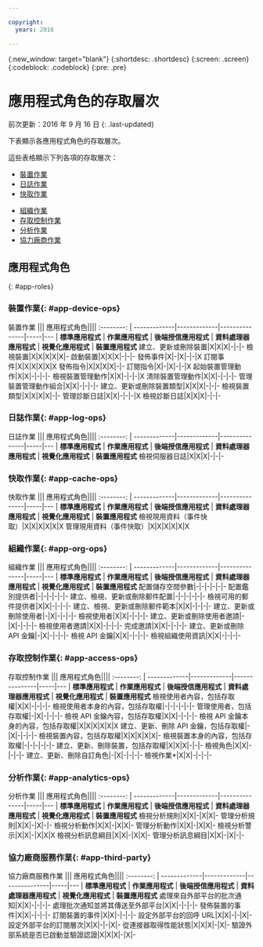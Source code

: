 ```yaml
---

copyright:
  years: 2016

---
```


{:new_window: target="blank"}
{:shortdesc: .shortdesc}
{:screen: .screen}
{:codeblock: .codeblock}
{:pre: .pre}

# 應用程式角色的存取層次
前次更新：2016 年 9 月 16 日
{: .last-updated}

下表顯示各應用程式角色的存取層次。

這些表格顯示下列各項的存取層次：
- [裝置作業](#app-device-ops)
- [日誌作業](#app-log-ops)
- [快取作業](#app-cache-ops)
<!-- [Historian Operations](#app-historian) -->
- [組織作業](#app-org-ops)
- [存取控制作業](#app-access-ops)
- [分析作業](#app-analytics-ops)
- [協力廠商作業](#app-third-party)  
<!-- - [Risk Management Operations](#app-risk-mgt) -->

## 應用程式角色
{: #app-roles}

### 裝置作業{: #app-device-ops}

裝置作業 ||| 應用程式角色||||
:--------: | -------------|-------------|---------------|-----|---
           | **標準應用程式** | **作業應用程式** | **後端授信應用程式** | **資料處理器應用程式** | **視覺化應用程式** | **裝置應用程式**
建立、更新或刪除裝置|X|X|X|-|-|-
檢視裝置|X|X|X|X|X|-
啟動裝置|X|X|X|-|-|-
發佈事件|X|-|X|-|-|X
訂閱事件|X|X|X|X|X|X
發佈指令|X|X|X|X|-|-
訂閱指令|X|-|X|-|-|X
起始裝置管理動作|X|X|-|-|-|-
檢視裝置管理動作|X|X|-|-|-|X
清除裝置管理動作|X|X|-|-|-|-
管理裝置管理動作組合|X|X|-|-|-|-
建立、更新或刪除裝置類型|X|X|X|-|-|-
檢視裝置類型|X|X|X|X|-|-
管理診斷日誌|X|X|-|-|-|X
檢視診斷日誌|X|X|X|-|-|-

### 日誌作業{: #app-log-ops}

日誌作業 ||| 應用程式角色||||
:--------: | -------------|-------------|---------------|-----|---
           | **標準應用程式** | **作業應用程式** | **後端授信應用程式** | **資料處理器應用程式** | **視覺化應用程式** | **裝置應用程式**
檢視伺服器日誌|X|X|X|-|-|-

### 快取作業{: #app-cache-ops}

快取作業 ||| 應用程式角色||||
:--------: | -------------|-------------|---------------|-----|---
           | **標準應用程式** | **作業應用程式** | **後端授信應用程式** | **資料處理器應用程式** | **視覺化應用程式** | **裝置應用程式**
檢視現用資料（事件快取）|X|X|X|X|X|X
管理現用資料（事件快取）|X|X|X|X|X|X

### 組織作業{: #app-org-ops}

組織作業 ||| 應用程式角色||||
:--------: | -------------|-------------|---------------|-----|---
           | **標準應用程式** | **作業應用程式** | **後端授信應用程式** | **資料處理器應用程式** | **視覺化應用程式** | **裝置應用程式**
配置儲存空間參數|-|-|-|-|-|-
配置鑑別提供者|-|-|-|-|-|-
建立、檢視、更新或刪除郵件配置|-|-|-|-|-|-
檢視可用的郵件提供者|X|X|-|-|-|-
建立、檢視、更新或刪除郵件範本|X|X|-|-|-|-
建立、更新或刪除使用者|-|X|-|-|-|-
檢視使用者|X|X|-|-|-|-
建立、更新或刪除使用者邀請|-|X|-|-|-|-
檢視使用者邀請|X|X|-|-|-|-
完成邀請|X|X|-|-|-|-
建立、更新或刪除 API 金鑰|-|X|-|-|-|-
檢視 API 金鑰|X|X|-|-|-|-
檢視組織使用資訊|X|X|-|-|-|-

### 存取控制作業{: #app-access-ops}

存取控制作業 ||| 應用程式角色||||
:--------: | -------------|-------------|---------------|-----|---
           | **標準應用程式** | **作業應用程式** | **後端授信應用程式** | **資料處理器應用程式** | **視覺化應用程式** | **裝置應用程式**
檢視使用者內容，包括存取權|X|X|-|-|-|-
檢視使用者本身的內容，包括存取權|-|-|-|-|-|-
管理使用者，包括存取權|-|X|-|-|-|-
檢視 API 金鑰內容，包括存取權|X|X|-|-|-|-
檢視 API 金鑰本身的內容，包括存取權|X|X|X|X|X|X
建立、更新、刪除 API 金鑰，包括存取權|-|X|-|-|-|-
檢視裝置內容，包括存取權|X|X|X|X|X|-
檢視裝置本身的內容，包括存取權|-|-|-|-|-|-
建立、更新、刪除裝置，包括存取權|X|X|X|-|-|-
檢視角色|X|X|-|-|-|-
建立、更新、刪除自訂角色|-|X|-|-|-|-
檢視作業*|X|X|-|-|-|-

### 分析作業{: #app-analytics-ops}

分析作業 ||| 應用程式角色||||
:--------: | -------------|-------------|---------------|-----|---
           | **標準應用程式** | **作業應用程式** | **後端授信應用程式** | **資料處理器應用程式** | **視覺化應用程式** | **裝置應用程式**
檢視分析規則|X|X|-|X|X|-
管理分析規則|X|X|-|X|-|-
檢視分析動作|X|X|-|X|X|-
管理分析動作|X|X|-|X|X|-
檢視分析警示|X|X|-|X|X|X
檢視分析訊息綱目|X|X|-|X|X|-
管理分析訊息綱目|X|X|-|X|-|-

### 協力廠商服務作業{: #app-third-party}

協力廠商服務作業 ||| 應用程式角色||||
:--------: | -------------|-------------|---------------|-----|---
           | **標準應用程式** | **作業應用程式** | **後端授信應用程式** | **資料處理器應用程式** | **視覺化應用程式** | **裝置應用程式**
處理來自外部平台的批次通知|X|X|-|-|-|-
處理批次通知並將其傳送至外部平台|X|X|-|-|-|-
發佈裝置的事件|X|X|-|-|-|-
訂閱裝置的事件|X|X|-|-|-|-
設定外部平台的回呼 URL|X|X|-|-|X|-
設定外部平台的訂閱層次|X|X|-|-|X|-
從連接器取得性能狀態|X|X|X|-|X|-
驗證外部系統是否已啟動並驗證認證|X|X|X|-|X|-
